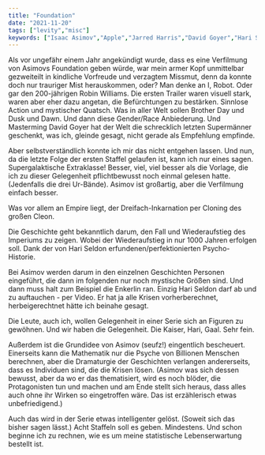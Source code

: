 ```yaml
---
title: "Foundation"
date: "2021-11-20"
tags: ["levity","misc"]
keywords: ["Isaac Asimov","Apple","Jarred Harris","David Goyer","Hari Seldon"]
---
```

<!-- Excerpt Start -->
Als vor ungefähr einem Jahr angekündigt wurde, dass es eine Verfilmung von Asimovs Foundation geben würde, war mein armer Kopf unmittelbar gezweiteilt in kindliche Vorfreude und verzagtem Missmut, denn da konnte doch nur trauriger Mist herauskommen, oder? Man denke an I, Robot. Oder gar den 200-jährigen Robin Williams.  <!-- Excerpt End --> 
Die ersten Trailer waren visuell stark, waren aber eher dazu angetan, die Befürchtungen zu bestärken. Sinnlose Action und mystischer Quatsch. Was in aller Welt sollen Brother Day und Dusk und Dawn. Und dann diese Gender/Race Anbiederung. Und Masterming David Goyer hat der Welt die schrecklich letzten Supermänner geschenkt, was ich, gleinde gesagt, nicht gerade als Empfehlung empfinde.

Aber selbstverständlich konnte ich mir das nicht entgehen lassen. Und nun, da die letzte Folge der ersten Staffel gelaufen ist, kann ich nur eines sagen. Supergalaktische Extraklasse! Besser, viel, viel besser als die Vorlage, die ich zu dieser Gelegenheit pflichtbewusst noch einmal gelesen hatte. (Jedenfalls die drei Ur-Bände). Asimov ist großartig, aber die Verfilmung einfach besser.

Was vor allem an Empire liegt, der Dreifach-Inkarnation per Cloning des großen Cleon. 

Die Geschichte geht bekanntlich darum, den Fall und Wiederaufstieg des Imperiums zu zeigen. Wobei der Wiederaufstieg in nur 1000 Jahren erfolgen soll. Dank der von Hari Seldon erfundenen/perfektionierten Psycho-Historie. 

Bei Asimov werden darum in den einzelnen Geschichten Personen eingeführt, die dann im folgenden nur noch mystische Größen sind. Und dann muss halt zum Beispiel die Enkerlin ran. Einzig Hari Seldon darf ab und zu auftauchen - per Video. Er hat ja alle Krisen vorherberechnet, herbeigerechtnet hätte ich beinahe gesagt.

Die Leute, auch ich, wollen Gelegenheit in einer Serie sich an Figuren zu gewöhnen. Und wir haben die Gelegenheit. Die Kaiser, Hari, Gaal. Sehr fein. 

Außerdem ist die Grundidee von Asimov (seufz!) eingentlich bescheuert. Einerseits kann die Mathematik nur die Psyche von Billionen Menschen berechnen, aber die Dramaturgie der Geschichten verlangen andererseits, dass es Individuen sind, die die Krisen lösen. (Asimov was sich dessen bewusst, aber da wo er das thematisiert, wird es noch blöder, die Protagonisten tun und machen und am Ende stellt sich heraus, dass alles auch ohne ihr Wirken so eingetroffen wäre. Das ist erzählerisch etwas unbefriedigend.)

Auch das wird in der Serie etwas intelligenter gelöst. (Soweit sich das bisher sagen lässt.) Acht Staffeln soll es geben. Mindestens. Und schon beginne ich zu rechnen, wie es um meine statistische Lebenserwartung bestellt ist.